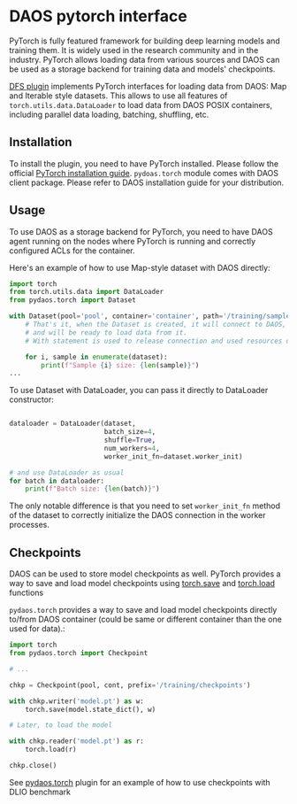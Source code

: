 # DAOS pytorch interface

PyTorch is fully featured framework for building deep learning models and training them.
It is widely used in the research community and in the industry.
PyTorch allows loading data from various sources and DAOS can be used as a storage backend for training data and models' checkpoints.

[DFS plugin](https://github.com/daos-stack/daos/tree/master/src/client/pydaos/torch) implements PyTorch interfaces for loading data from DAOS: Map and Iterable style datasets.
This allows to use all features of `torch.utils.data.DataLoader` to load data from DAOS POSIX containers, including parallel data loading, batching, shuffling, etc.

## Installation

To install the plugin, you need to have PyTorch installed. Please follow the official [PyTorch installation guide](https://pytorch.org/get-started/).
`pydoas.torch` module comes with DAOS client package. Please refer to DAOS installation guide for your distribution.


## Usage

To use DAOS as a storage backend for PyTorch, you need to have DAOS agent running on the nodes where PyTorch is running and correctly configured ACLs for the container.

Here's an example of how to use Map-style dataset with DAOS directly:

```python
import torch
from torch.utils.data import DataLoader
from pydaos.torch import Dataset

with Dataset(pool='pool', container='container', path='/training/samples') as dataset
    # That's it, when the Dataset is created, it will connect to DAOS, scan the namaspace of the container
    # and will be ready to load data from it.
    # With statement is used to release connection and used resources once Dataset is no longer needed.

    for i, sample in enumerate(dataset):
        print(f"Sample {i} size: {len(sample)}")
...
```

To use Dataset with DataLoader, you can pass it directly to DataLoader constructor:

```python

dataloader = DataLoader(dataset,
                        batch_size=4,
                        shuffle=True,
                        num_workers=4,
                        worker_init_fn=dataset.worker_init)

# and use DataLoader as usual
for batch in dataloader:
    print(f"Batch size: {len(batch)}")
```

The only notable difference is that you need to set `worker_init_fn` method of the dataset to correctly initialize the DAOS connection in the worker processes.

## Checkpoints

DAOS can be used to store model checkpoints as well.
PyTorch provides a way to save and load model checkpoints using [torch.save](https://pytorch.org/docs/main/generated/torch.save.html) and [torch.load](https://pytorch.org/docs/main/generated/torch.load.html) functions

`pydaos.torch` provides a way to save and load model checkpoints directly to/from DAOS container (could be same or different container than the one used for data).:

```python
import torch
from pydaos.torch import Checkpoint

# ...

chkp = Checkpoint(pool, cont, prefix='/training/checkpoints')

with chkp.writer('model.pt') as w:
    torch.save(model.state_dict(), w)

# Later, to load the model

with chkp.reader('model.pt') as r:
    torch.load(r)

chkp.close()
```

See [pydaos.torch](https://github.com/daos-stack/daos/blob/master/src/client/pydaos/torch/Readme.md) plugin for an example of how to use checkpoints with DLIO benchmark
